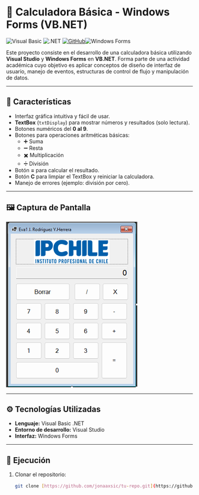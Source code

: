 # 🧮 Calculadora Básica - Windows Forms (VB.NET)

![Visual Basic](https://img.shields.io/badge/Visual%20Basic-512BD4?style=for-the-badge&logo=visualbasic&logoColor=white) ![.NET](https://img.shields.io/badge/.NET-512BD4?style=for-the-badge&logo=dotnet&logoColor=white) [![GitHub](https://img.shields.io/badge/GitHub-Jonaaxsic-181717?style=for-the-badge&logo=github&logoColor=white)](https://github.com/Jonaaxsic)![Windows Forms](https://img.shields.io/badge/Windows%20Forms-512BD4?style=for-the-badge&logo=dotnet&logoColor=white)

Este proyecto consiste en el desarrollo de una calculadora básica utilizando **Visual Studio** y **Windows Forms** en **VB.NET**. Forma parte de una actividad académica cuyo objetivo es aplicar conceptos de diseño de interfaz de usuario, manejo de eventos, estructuras de control de flujo y manipulación de datos.

---

## 📌 Características

- Interfaz gráfica intuitiva y fácil de usar.
- **TextBox** (`txtDisplay`) para mostrar números y resultados (solo lectura).
- Botones numéricos del **0 al 9**.
- Botones para operaciones aritméticas básicas:
  - ➕ Suma
  - ➖ Resta
  - ✖️ Multiplicación
  - ➗ División
- Botón **=** para calcular el resultado.
- Botón **C** para limpiar el TextBox y reiniciar la calculadora.
- Manejo de errores (ejemplo: división por cero).

---

## 🖼️ Captura de Pantalla


![Interfaz de Calculadora Básica](img/interfascalculadora.png)

---

## ⚙️ Tecnologías Utilizadas

- **Lenguaje:** Visual Basic .NET
- **Entorno de desarrollo:** Visual Studio
- **Interfaz:** Windows Forms

---

## 🚀 Ejecución

1. Clonar el repositorio:
   ```bash
   git clone [https://github.com/jonaaxsic/tu-repo.git](https://github.com/jonaaxsic/tu-repo.git)
